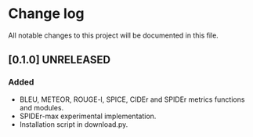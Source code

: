 # Change log

All notable changes to this project will be documented in this file.

## [0.1.0] UNRELEASED
### Added
- BLEU, METEOR, ROUGE-l, SPICE, CIDEr and SPIDEr metrics functions and modules.
- SPIDEr-max experimental implementation.
- Installation script in download.py.
